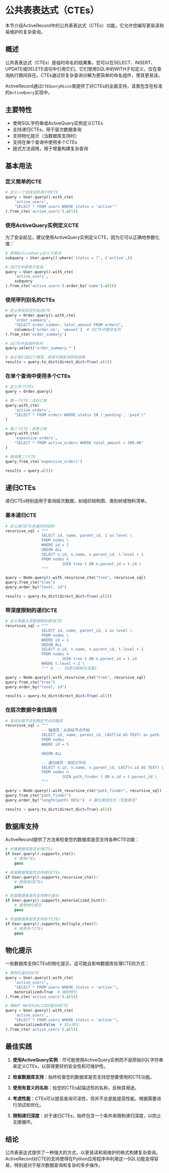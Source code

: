 # 公共表表达式（CTEs）

本节介绍ActiveRecord中的公共表表达式（CTEs）功能，它允许您编写更易读和易维护的复杂查询。

## 概述

公共表表达式（CTEs）是临时命名的结果集，您可以在SELECT、INSERT、UPDATE或DELETE语句中引用它们。它们使用SQL中的WITH子句定义，仅在查询执行期间存在。CTEs通过将复杂查询分解为更简单的命名组件，使其更易读。

ActiveRecord通过`CTEQueryMixin`类提供了对CTEs的全面支持，该类包含在标准的`ActiveQuery`实现中。

## 主要特性

- 使用SQL字符串或ActiveQuery实例定义CTEs
- 支持递归CTEs，用于层次数据查询
- 支持物化提示（当数据库支持时）
- 支持在单个查询中使用多个CTEs
- 链式方法调用，用于增量构建复杂查询

## 基本用法

### 定义简单的CTE

```python
# 定义一个选择活跃用户的CTE
query = User.query().with_cte(
    'active_users',
    "SELECT * FROM users WHERE status = 'active'"
).from_cte('active_users').all()
```

### 使用ActiveQuery实例定义CTE

为了安全起见，建议使用ActiveQuery实例定义CTE，因为它可以正确地参数化值：

```python
# 使用ActiveQuery定义子查询
subquery = User.query().where('status = ?', ('active',))

# 在CTE中使用子查询
query = User.query().with_cte(
    'active_users',
    subquery
).from_cte('active_users').order_by('name').all()
```

### 使用带列别名的CTEs

```python
# 定义带有显式列名的CTE
query = Order.query().with_cte(
    'order_summary',
    "SELECT order_number, total_amount FROM orders",
    columns=['order_no', 'amount']  # 在CTE中重命名列
).from_cte('order_summary')

# 从CTE中选择所有列
query.select('order_summary.*')

# 由于我们绕过了模型，使用字典查询获取结果
results = query.to_dict(direct_dict=True).all()
```

### 在单个查询中使用多个CTEs

```python
# 定义多个CTEs
query = Order.query()

# 第一个CTE：活跃订单
query.with_cte(
    'active_orders',
    "SELECT * FROM orders WHERE status IN ('pending', 'paid')"
)

# 第二个CTE：昂贵订单
query.with_cte(
    'expensive_orders',
    "SELECT * FROM active_orders WHERE total_amount > 300.00"
)

# 使用第二个CTE
query.from_cte('expensive_orders')

results = query.all()
```

## 递归CTEs

递归CTEs特别适用于查询层次数据，如组织结构图、类别树或物料清单。

### 基本递归CTE

```python
# 定义递归CTE来遍历树结构
recursive_sql = """
                SELECT id, name, parent_id, 1 as level \
                FROM nodes \
                WHERE id = 1
                UNION ALL
                SELECT n.id, n.name, n.parent_id, t.level + 1
                FROM nodes n
                         JOIN tree t ON n.parent_id = t.id \
                """

query = Node.query().with_recursive_cte("tree", recursive_sql)
query.from_cte("tree")
query.order_by("level, id")

results = query.to_dict(direct_dict=True).all()
```

### 带深度限制的递归CTE

```python
# 定义带最大深度限制的递归CTE
recursive_sql = """
                SELECT id, name, parent_id, 1 as level \
                FROM nodes \
                WHERE id = 1
                UNION ALL
                SELECT n.id, n.name, n.parent_id, t.level + 1
                FROM nodes n
                         JOIN tree t ON n.parent_id = t.id
                WHERE t.level < 2 \
                """ #  -- 将递归限制为深度2

query = Node.query().with_recursive_cte("tree", recursive_sql)
query.from_cte("tree")
query.order_by("level, id")

results = query.to_dict(direct_dict=True).all()
```

### 在层次数据中查找路径

```python
# 查找从根节点到特定节点的路径
recursive_sql = """
                -- 锚成员：从目标节点开始
                SELECT id, name, parent_id, CAST(id AS TEXT) as path
                FROM nodes
                WHERE id = 5

                UNION ALL

                -- 递归成员：添加父节点
                SELECT n.id, n.name, n.parent_id, CAST(n.id AS TEXT) || ',' || t.path
                FROM nodes n
                         JOIN path_finder t ON n.id = t.parent_id \
                """

query = Node.query().with_recursive_cte("path_finder", recursive_sql)
query.from_cte("path_finder")
query.order_by("length(path) DESC")  # 最长路径优先（完整路径）

results = query.to_dict(direct_dict=True).all()
```

## 数据库支持

ActiveRecord提供了方法来检查您的数据库是否支持各种CTE功能：

```python
# 检查数据库是否支持CTEs
if User.query().supports_cte():
    # 使用CTEs
    pass

# 检查数据库是否支持递归CTEs
if User.query().supports_recursive_cte():
    # 使用递归CTEs
    pass

# 检查数据库是否支持物化提示
if User.query().supports_materialized_hint():
    # 使用物化提示
    pass

# 检查数据库是否支持多个CTEs
if User.query().supports_multiple_ctes():
    # 使用多个CTEs
    pass
```

## 物化提示

一些数据库支持CTEs的物化提示，这可能会影响数据库处理CTE的方式：

```python
# 带物化提示的CTE
query = User.query().with_cte(
    'active_users',
    "SELECT * FROM users WHERE status = 'active'",
    materialized=True  # 强制物化
).from_cte('active_users').all()

# 带NOT MATERIALIZED提示的CTE
query = User.query().with_cte(
    'active_users',
    "SELECT * FROM users WHERE status = 'active'",
    materialized=False  # 防止物化
).from_cte('active_users').all()
```

## 最佳实践

1. **使用ActiveQuery实例**：尽可能使用ActiveQuery实例而不是原始SQL字符串来定义CTEs，以获得更好的安全性和可维护性。

2. **检查数据库支持**：始终检查您的数据库是否支持您想要使用的CTE功能。

3. **使用有意义的名称**：给您的CTEs起描述性的名称，反映其用途。

4. **考虑性能**：CTEs可以提高查询可读性，但并不总是能提高性能。根据需要进行测试和优化。

5. **限制递归深度**：对于递归CTEs，始终包含一个条件来限制递归深度，以防止无限循环。

## 结论

公共表表达式提供了一种强大的方式，以更易读和易维护的格式构建复杂查询。ActiveRecord对CTE的支持使得在Python应用程序中利用这一SQL功能变得容易，特别是对于层次数据查询和复杂的多步操作。